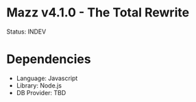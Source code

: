 # Mazz v4.1.0 - The Total Rewrite
Status: INDEV




# Dependencies
- Language: Javascript
- Library: Node.js
- DB Provider: TBD
